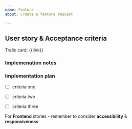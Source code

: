 ```yaml
---
name: Feature
about: Create a feature request

---
```


## User story & Acceptance criteria
Trello card: {{link}}

### Implemenation notes

### Implementation plan
- [ ] criteria one
- [ ] criteria two
- [ ] criteria three



For **Frontend** stories - remember to consider **accessibility** & **responsiveness**
